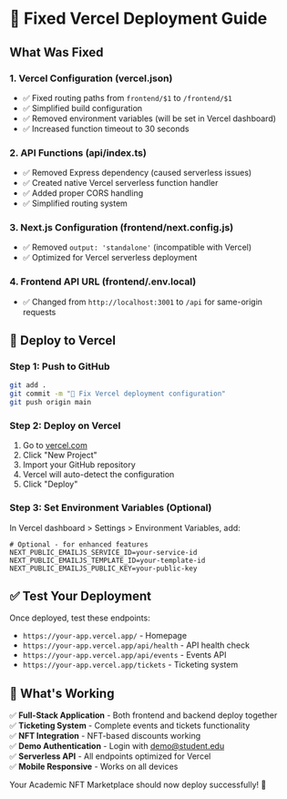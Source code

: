# 🚀 Fixed Vercel Deployment Guide

## What Was Fixed

### 1. Vercel Configuration (vercel.json)
- ✅ Fixed routing paths from `frontend/$1` to `/frontend/$1`  
- ✅ Simplified build configuration
- ✅ Removed environment variables (will be set in Vercel dashboard)
- ✅ Increased function timeout to 30 seconds

### 2. API Functions (api/index.ts)
- ✅ Removed Express dependency (caused serverless issues)
- ✅ Created native Vercel serverless function handler
- ✅ Added proper CORS handling
- ✅ Simplified routing system

### 3. Next.js Configuration (frontend/next.config.js)
- ✅ Removed `output: 'standalone'` (incompatible with Vercel)
- ✅ Optimized for Vercel serverless deployment

### 4. Frontend API URL (frontend/.env.local)  
- ✅ Changed from `http://localhost:3001` to `/api` for same-origin requests

## 🔧 Deploy to Vercel

### Step 1: Push to GitHub
```bash
git add .
git commit -m "🚀 Fix Vercel deployment configuration"
git push origin main
```

### Step 2: Deploy on Vercel
1. Go to [vercel.com](https://vercel.com)
2. Click "New Project"
3. Import your GitHub repository
4. Vercel will auto-detect the configuration
5. Click "Deploy"

### Step 3: Set Environment Variables (Optional)
In Vercel dashboard > Settings > Environment Variables, add:
```
# Optional - for enhanced features
NEXT_PUBLIC_EMAILJS_SERVICE_ID=your-service-id
NEXT_PUBLIC_EMAILJS_TEMPLATE_ID=your-template-id
NEXT_PUBLIC_EMAILJS_PUBLIC_KEY=your-public-key
```

## ✅ Test Your Deployment

Once deployed, test these endpoints:
- `https://your-app.vercel.app/` - Homepage
- `https://your-app.vercel.app/api/health` - API health check
- `https://your-app.vercel.app/api/events` - Events API
- `https://your-app.vercel.app/tickets` - Ticketing system

## 🎯 What's Working

✅ **Full-Stack Application** - Both frontend and backend deploy together  
✅ **Ticketing System** - Complete events and tickets functionality  
✅ **NFT Integration** - NFT-based discounts working  
✅ **Demo Authentication** - Login with demo@student.edu  
✅ **Serverless API** - All endpoints optimized for Vercel  
✅ **Mobile Responsive** - Works on all devices  

Your Academic NFT Marketplace should now deploy successfully! 🎉